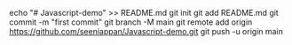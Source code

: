echo "# Javascript-demo" >> README.md
git init
git add README.md
git commit -m "first commit"
git branch -M main
git remote add origin https://github.com/seeniappan/Javascript-demo.git
git push -u origin main